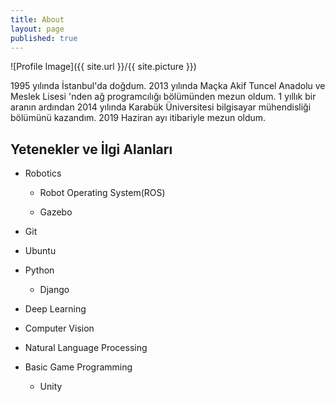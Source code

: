 ```yaml
---
title: About
layout: page
published: true
---
```

![Profile Image]({{ site.url }}/{{ site.picture }})

1995 yılında İstanbul'da doğdum. 2013 yılında Maçka Akif Tuncel Anadolu ve Meslek Lisesi 'nden ağ programcılığı bölümünden mezun oldum. 1 yıllık bir aranın ardından 2014 yılında Karabük Üniversitesi bilgisayar mühendisliği bölümünü kazandım. 2019 Haziran ayı itibariyle mezun oldum.

## Yetenekler ve İlgi Alanları

- Robotics

  - Robot Operating System(ROS)

  - Gazebo

- Git
- Ubuntu
- Python
  - Django
- Deep Learning
- Computer Vision
- Natural Language Processing
- Basic Game Programming
  - Unity
